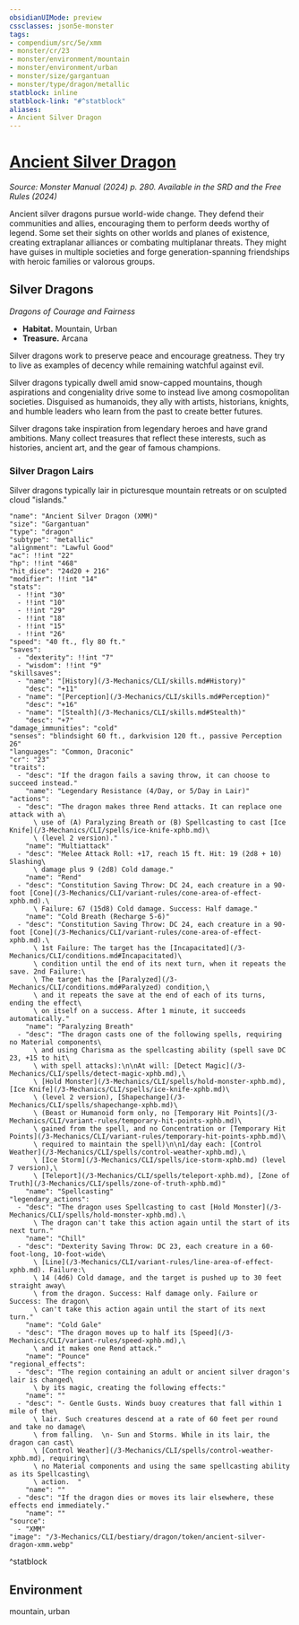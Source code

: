 ```yaml
---
obsidianUIMode: preview
cssclasses: json5e-monster
tags:
- compendium/src/5e/xmm
- monster/cr/23
- monster/environment/mountain
- monster/environment/urban
- monster/size/gargantuan
- monster/type/dragon/metallic
statblock: inline
statblock-link: "#^statblock"
aliases:
- Ancient Silver Dragon
---
```

# [Ancient Silver Dragon](3-Mechanics\CLI\bestiary\dragon/ancient-silver-dragon-xmm.md)
*Source: Monster Manual (2024) p. 280. Available in the <span title='Systems Reference Document (5.2)'>SRD</span> and the Free Rules (2024)*  

Ancient silver dragons pursue world-wide change. They defend their communities and allies, encouraging them to perform deeds worthy of legend. Some set their sights on other worlds and planes of existence, creating extraplanar alliances or combating multiplanar threats. They might have guises in multiple societies and forge generation-spanning friendships with heroic families or valorous groups.

## Silver Dragons

*Dragons of Courage and Fairness*

- **Habitat.** Mountain, Urban  
- **Treasure.** Arcana  

Silver dragons work to preserve peace and encourage greatness. They try to live as examples of decency while remaining watchful against evil.

Silver dragons typically dwell amid snow-capped mountains, though aspirations and congeniality drive some to instead live among cosmopolitan societies. Disguised as humanoids, they ally with artists, historians, knights, and humble leaders who learn from the past to create better futures.

Silver dragons take inspiration from legendary heroes and have grand ambitions. Many collect treasures that reflect these interests, such as histories, ancient art, and the gear of famous champions.

### Silver Dragon Lairs

Silver dragons typically lair in picturesque mountain retreats or on sculpted cloud "islands."

```statblock
"name": "Ancient Silver Dragon (XMM)"
"size": "Gargantuan"
"type": "dragon"
"subtype": "metallic"
"alignment": "Lawful Good"
"ac": !!int "22"
"hp": !!int "468"
"hit_dice": "24d20 + 216"
"modifier": !!int "14"
"stats":
  - !!int "30"
  - !!int "10"
  - !!int "29"
  - !!int "18"
  - !!int "15"
  - !!int "26"
"speed": "40 ft., fly 80 ft."
"saves":
  - "dexterity": !!int "7"
  - "wisdom": !!int "9"
"skillsaves":
  - "name": "[History](/3-Mechanics/CLI/skills.md#History)"
    "desc": "+11"
  - "name": "[Perception](/3-Mechanics/CLI/skills.md#Perception)"
    "desc": "+16"
  - "name": "[Stealth](/3-Mechanics/CLI/skills.md#Stealth)"
    "desc": "+7"
"damage_immunities": "cold"
"senses": "blindsight 60 ft., darkvision 120 ft., passive Perception 26"
"languages": "Common, Draconic"
"cr": "23"
"traits":
  - "desc": "If the dragon fails a saving throw, it can choose to succeed instead."
    "name": "Legendary Resistance (4/Day, or 5/Day in Lair)"
"actions":
  - "desc": "The dragon makes three Rend attacks. It can replace one attack with a\
      \ use of (A) Paralyzing Breath or (B) Spellcasting to cast [Ice Knife](/3-Mechanics/CLI/spells/ice-knife-xphb.md)\
      \ (level 2 version)."
    "name": "Multiattack"
  - "desc": "Melee Attack Roll: +17, reach 15 ft. Hit: 19 (2d8 + 10) Slashing\
      \ damage plus 9 (2d8) Cold damage."
    "name": "Rend"
  - "desc": "Constitution Saving Throw: DC 24, each creature in a 90-foot [Cone](/3-Mechanics/CLI/variant-rules/cone-area-of-effect-xphb.md).\
      \ Failure: 67 (15d8) Cold damage. Success: Half damage."
    "name": "Cold Breath (Recharge 5-6)"
  - "desc": "Constitution Saving Throw: DC 24, each creature in a 90-foot [Cone](/3-Mechanics/CLI/variant-rules/cone-area-of-effect-xphb.md).\
      \ 1st Failure: The target has the [Incapacitated](/3-Mechanics/CLI/conditions.md#Incapacitated)\
      \ condition until the end of its next turn, when it repeats the save. 2nd Failure:\
      \ The target has the [Paralyzed](/3-Mechanics/CLI/conditions.md#Paralyzed) condition,\
      \ and it repeats the save at the end of each of its turns, ending the effect\
      \ on itself on a success. After 1 minute, it succeeds automatically."
    "name": "Paralyzing Breath"
  - "desc": "The dragon casts one of the following spells, requiring no Material components\
      \ and using Charisma as the spellcasting ability (spell save DC 23, +15 to hit\
      \ with spell attacks):\n\nAt will: [Detect Magic](/3-Mechanics/CLI/spells/detect-magic-xphb.md),\
      \ [Hold Monster](/3-Mechanics/CLI/spells/hold-monster-xphb.md), [Ice Knife](/3-Mechanics/CLI/spells/ice-knife-xphb.md)\
      \ (level 2 version), [Shapechange](/3-Mechanics/CLI/spells/shapechange-xphb.md)\
      \ (Beast or Humanoid form only, no [Temporary Hit Points](/3-Mechanics/CLI/variant-rules/temporary-hit-points-xphb.md)\
      \ gained from the spell, and no Concentration or [Temporary Hit Points](/3-Mechanics/CLI/variant-rules/temporary-hit-points-xphb.md)\
      \ required to maintain the spell)\n\n1/day each: [Control Weather](/3-Mechanics/CLI/spells/control-weather-xphb.md),\
      \ [Ice Storm](/3-Mechanics/CLI/spells/ice-storm-xphb.md) (level 7 version),\
      \ [Teleport](/3-Mechanics/CLI/spells/teleport-xphb.md), [Zone of Truth](/3-Mechanics/CLI/spells/zone-of-truth-xphb.md)"
    "name": "Spellcasting"
"legendary_actions":
  - "desc": "The dragon uses Spellcasting to cast [Hold Monster](/3-Mechanics/CLI/spells/hold-monster-xphb.md).\
      \ The dragon can't take this action again until the start of its next turn."
    "name": "Chill"
  - "desc": "Dexterity Saving Throw: DC 23, each creature in a 60-foot-long, 10-foot-wide\
      \ [Line](/3-Mechanics/CLI/variant-rules/line-area-of-effect-xphb.md). Failure:\
      \ 14 (4d6) Cold damage, and the target is pushed up to 30 feet straight away\
      \ from the dragon. Success: Half damage only. Failure or Success: The dragon\
      \ can't take this action again until the start of its next turn."
    "name": "Cold Gale"
  - "desc": "The dragon moves up to half its [Speed](/3-Mechanics/CLI/variant-rules/speed-xphb.md),\
      \ and it makes one Rend attack."
    "name": "Pounce"
"regional_effects":
  - "desc": "The region containing an adult or ancient silver dragon's lair is changed\
      \ by its magic, creating the following effects:"
    "name": ""
  - "desc": "- Gentle Gusts. Winds buoy creatures that fall within 1 mile of the\
      \ lair. Such creatures descend at a rate of 60 feet per round and take no damage\
      \ from falling.  \n- Sun and Storms. While in its lair, the dragon can cast\
      \ [Control Weather](/3-Mechanics/CLI/spells/control-weather-xphb.md), requiring\
      \ no Material components and using the same spellcasting ability as its Spellcasting\
      \ action.  "
    "name": ""
  - "desc": "If the dragon dies or moves its lair elsewhere, these effects end immediately."
    "name": ""
"source":
  - "XMM"
"image": "/3-Mechanics/CLI/bestiary/dragon/token/ancient-silver-dragon-xmm.webp"
```
^statblock

## Environment

mountain, urban